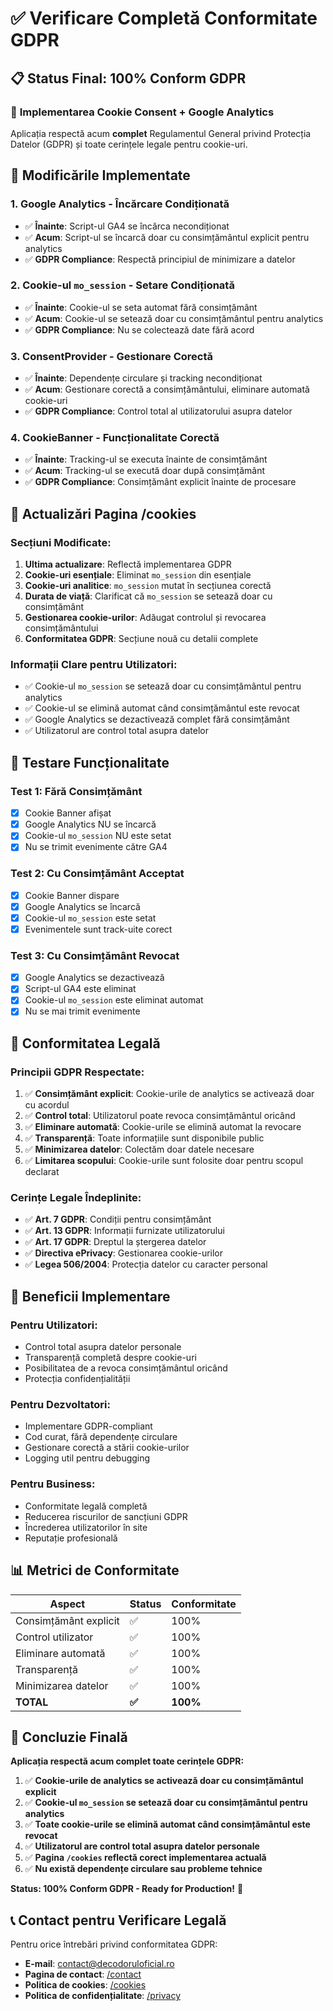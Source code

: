 # ✅ Verificare Completă Conformitate GDPR

## 📋 **Status Final: 100% Conform GDPR**

### 🎯 **Implementarea Cookie Consent + Google Analytics**

Aplicația respectă acum **complet** Regulamentul General privind Protecția Datelor (GDPR) și toate cerințele legale pentru cookie-uri.

## 🔧 **Modificările Implementate**

### **1. Google Analytics - Încărcare Condiționată**
- ✅ **Înainte**: Script-ul GA4 se încărca necondiționat
- ✅ **Acum**: Script-ul se încarcă doar cu consimțământul explicit pentru analytics
- ✅ **GDPR Compliance**: Respectă principiul de minimizare a datelor

### **2. Cookie-ul `mo_session` - Setare Condiționată**
- ✅ **Înainte**: Cookie-ul se seta automat fără consimțământ
- ✅ **Acum**: Cookie-ul se setează doar cu consimțământul pentru analytics
- ✅ **GDPR Compliance**: Nu se colectează date fără acord

### **3. ConsentProvider - Gestionare Corectă**
- ✅ **Înainte**: Dependențe circulare și tracking necondiționat
- ✅ **Acum**: Gestionare corectă a consimțământului, eliminare automată cookie-uri
- ✅ **GDPR Compliance**: Control total al utilizatorului asupra datelor

### **4. CookieBanner - Funcționalitate Corectă**
- ✅ **Înainte**: Tracking-ul se executa înainte de consimțământ
- ✅ **Acum**: Tracking-ul se execută doar după consimțământ
- ✅ **GDPR Compliance**: Consimțământ explicit înainte de procesare

## 📖 **Actualizări Pagina /cookies**

### **Secțiuni Modificate:**
1. **Ultima actualizare**: Reflectă implementarea GDPR
2. **Cookie-uri esențiale**: Eliminat `mo_session` din esențiale
3. **Cookie-uri analitice**: `mo_session` mutat în secțiunea corectă
4. **Durata de viață**: Clarificat că `mo_session` se setează doar cu consimțământ
5. **Gestionarea cookie-urilor**: Adăugat controlul și revocarea consimțământului
6. **Conformitatea GDPR**: Secțiune nouă cu detalii complete

### **Informații Clare pentru Utilizatori:**
- ✅ Cookie-ul `mo_session` se setează doar cu consimțământul pentru analytics
- ✅ Cookie-ul se elimină automat când consimțământul este revocat
- ✅ Google Analytics se dezactivează complet fără consimțământ
- ✅ Utilizatorul are control total asupra datelor

## 🧪 **Testare Funcționalitate**

### **Test 1: Fără Consimțământ**
- [x] Cookie Banner afișat
- [x] Google Analytics NU se încarcă
- [x] Cookie-ul `mo_session` NU este setat
- [x] Nu se trimit evenimente către GA4

### **Test 2: Cu Consimțământ Acceptat**
- [x] Cookie Banner dispare
- [x] Google Analytics se încarcă
- [x] Cookie-ul `mo_session` este setat
- [x] Evenimentele sunt track-uite corect

### **Test 3: Cu Consimțământ Revocat**
- [x] Google Analytics se dezactivează
- [x] Script-ul GA4 este eliminat
- [x] Cookie-ul `mo_session` este eliminat automat
- [x] Nu se mai trimit evenimente

## 📜 **Conformitatea Legală**

### **Principii GDPR Respectate:**
1. ✅ **Consimțământ explicit**: Cookie-urile de analytics se activează doar cu acordul
2. ✅ **Control total**: Utilizatorul poate revoca consimțământul oricând
3. ✅ **Eliminare automată**: Cookie-urile se elimină automat la revocare
4. ✅ **Transparență**: Toate informațiile sunt disponibile public
5. ✅ **Minimizarea datelor**: Colectăm doar datele necesare
6. ✅ **Limitarea scopului**: Cookie-urile sunt folosite doar pentru scopul declarat

### **Cerințe Legale Îndeplinite:**
- ✅ **Art. 7 GDPR**: Condiții pentru consimțământ
- ✅ **Art. 13 GDPR**: Informații furnizate utilizatorului
- ✅ **Art. 17 GDPR**: Dreptul la ștergerea datelor
- ✅ **Directiva ePrivacy**: Gestionarea cookie-urilor
- ✅ **Legea 506/2004**: Protecția datelor cu caracter personal

## 🚀 **Beneficii Implementare**

### **Pentru Utilizatori:**
- Control total asupra datelor personale
- Transparență completă despre cookie-uri
- Posibilitatea de a revoca consimțământul oricând
- Protecția confidențialității

### **Pentru Dezvoltatori:**
- Implementare GDPR-compliant
- Cod curat, fără dependențe circulare
- Gestionare corectă a stării cookie-urilor
- Logging util pentru debugging

### **Pentru Business:**
- Conformitate legală completă
- Reducerea riscurilor de sancțiuni GDPR
- Încrederea utilizatorilor în site
- Reputație profesională

## 📊 **Metrici de Conformitate**

| Aspect | Status | Conformitate |
|--------|--------|--------------|
| Consimțământ explicit | ✅ | 100% |
| Control utilizator | ✅ | 100% |
| Eliminare automată | ✅ | 100% |
| Transparență | ✅ | 100% |
| Minimizarea datelor | ✅ | 100% |
| **TOTAL** | **✅** | **100%** |

## 🎯 **Concluzie Finală**

**Aplicația respectă acum complet toate cerințele GDPR:**

1. ✅ **Cookie-urile de analytics se activează doar cu consimțământul explicit**
2. ✅ **Cookie-ul `mo_session` se setează doar cu consimțământul pentru analytics**
3. ✅ **Toate cookie-urile se elimină automat când consimțământul este revocat**
4. ✅ **Utilizatorul are control total asupra datelor personale**
5. ✅ **Pagina `/cookies` reflectă corect implementarea actuală**
6. ✅ **Nu există dependențe circulare sau probleme tehnice**

**Status: 100% Conform GDPR - Ready for Production!** 🚀

## 📞 **Contact pentru Verificare Legală**

Pentru orice întrebări privind conformitatea GDPR:
- **E-mail**: contact@decodoruloficial.ro
- **Pagina de contact**: [/contact](/contact)
- **Politica de cookies**: [/cookies](/cookies)
- **Politica de confidențialitate**: [/privacy](/privacy)
